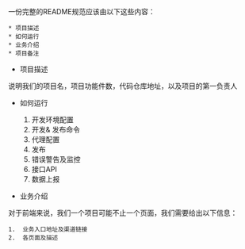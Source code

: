 一份完整的README规范应该由以下这些内容：

	* 项目描述
	* 如何运行
	* 业务介绍
	* 项目备注

* 项目描述

说明我们的项目名，项目功能件数，代码仓库地址，以及项目的第一负责人

* 如何运行

	1. 开发环境配置
	2. 开发& 发布命令
	3. 代理配置
	4. 发布
	5. 错误警告及监控
	6. 接口API
	7. 数据上报
	
* 业务介绍

对于前端来说，我们一个项目可能不止一个页面，我们需要给出以下信息：

	1.  业务入口地址及渠道链接
	2.  各页面及描述